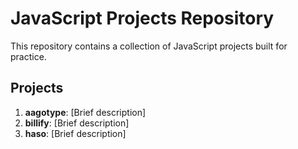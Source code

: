 # JavaScript Projects Repository

This repository contains a collection of JavaScript projects built for practice.

## Projects

1. **aagotype**: [Brief description]
2. **billify**: [Brief description]
3. **haso**: [Brief description]

